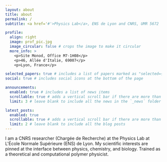 ```yaml
---
layout: about
title: about
permalink: /
subtitle: <a href='#'>Physics Lab</a>, ENS de Lyon and CNRS, UMR 5672

profile:
  align: right
  image: prof_pic.jpg
  image_circular: false # crops the image to make it circular
  more_info: >
    <p>Site Monod, Office M7-1H08</p>
    <p>46, Allée d'Italie, 69007</p>
    <p>Lyon, France</p>

selected_papers: true # includes a list of papers marked as "selected={true}"
social: true # includes social icons at the bottom of the page

announcements:
  enabled: true # includes a list of news items
  scrollable: true # adds a vertical scroll bar if there are more than 3 news items
  limit: 3 # leave blank to include all the news in the `_news` folder

latest_posts:
  enabled: true
  scrollable: true # adds a vertical scroll bar if there are more than 3 new posts items
  limit: 2 # leave blank to include all the blog posts
---
```


I am a CNRS researcher (Chargée de Recherche) at the Physics Lab at L'École Normale Supérieure (ENS) de Lyon. My scientific interests are pinned at the interface between physics, chemistry, and biology. Trained as a theoretical and computational polymer physicist.
